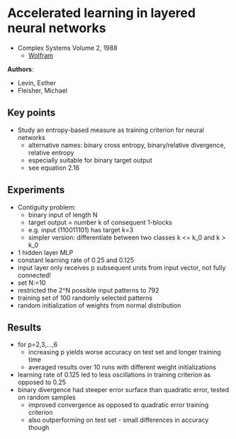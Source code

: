 # Accelerated learning in layered neural networks
* Complex Systems Volume 2, 1988
    * [Wolfram](http://wpmedia.wolfram.com/uploads/sites/13/2018/02/02-6-1.pdf)

**Authors**:
* Levin, Esther
* Fleisher, Michael

## Key points
* Study an entropy-based measure as training criterion for neural networks
    * alternative names: binary cross entropy, binary/relative divergence, relative entropy
    * especially suitable for binary target output
    * see equation 2.16


## Experiments
* Contiguity problem:
    * binary input of length N
    * target output = number k of consequent 1-blocks
    * e.g. input (110011101) has target k=3
    * simpler version: differentiate between two classes k <= k_0 and k > k_0
* 1 hidden layer MLP
* constant learning rate of 0.25 and 0.125
* input layer only receives p subsequent units from input vector, not fully connected!
* set N:=10
* restricted the 2^N possible input patterns to 792
* training set of 100 randomly selected patterns
* random initialization of weights from normal distribution


## Results
* for p=2,3,...,6
    * increasing p yields worse accuracy on test set and longer training time
    * averaged results over 10 runs with different weight initializations
* learning rate of 0.125 led to less oscillations in training criterion as opposed to 0.25
* binary divergence had steeper error surface than quadratic error, tested on random samples
    * improved convergence as opposed to quadratic error training criterion
    * also outperforming on test set - small differences in accuracy though
